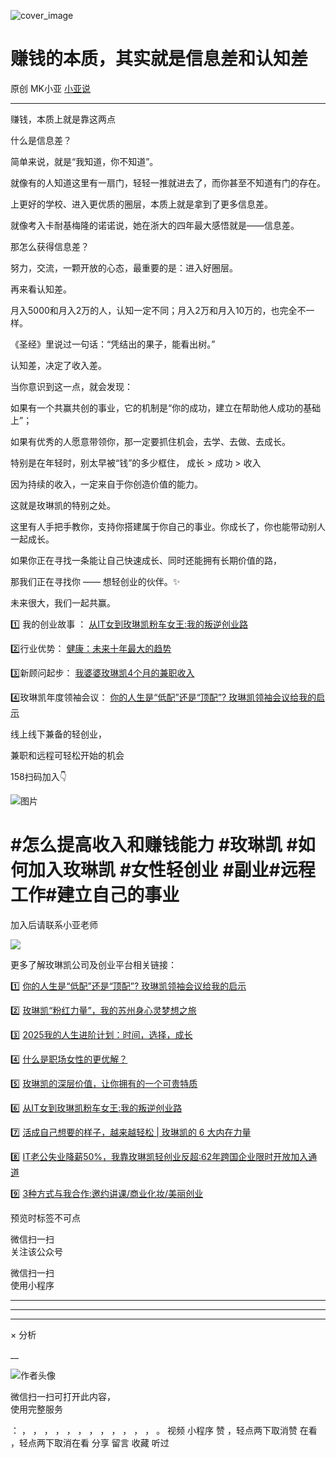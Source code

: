![cover_image](https://mmbiz.qpic.cn/mmbiz_jpg/A8SKDch4cJF6GIxvADzbwcOWabUo90qoEo3jAO13Koy4fllUiaKyibTUpVibDeWOTsl9UZ1tJlILT9l9f7Js1esvg/0?wx_fmt=jpeg)

#  赚钱的本质，其实就是信息差和认知差

原创  MK小亚  [ 小亚说 ](javascript:void\(0\);)

__ _ _ _ _

赚钱，本质上就是靠这两点

  

什么是信息差？

简单来说，就是“我知道，你不知道”。

  

就像有的人知道这里有一扇门，轻轻一推就进去了，而你甚至不知道有门的存在。

  

上更好的学校、进入更优质的圈层，本质上就是拿到了更多信息差。

  

就像考入卡耐基梅隆的诺诺说，她在浙大的四年最大感悟就是——信息差。

  

  

那怎么获得信息差？

努力，交流，一颗开放的心态，最重要的是：进入好圈层。

  

  

再来看认知差。

  

月入5000和月入2万的人，认知一定不同；月入2万和月入10万的，也完全不一样。

《圣经》里说过一句话：“凭结出的果子，能看出树。”

  

认知差，决定了收入差。  

  

当你意识到这一点，就会发现：

如果有一个共赢共创的事业，它的机制是“你的成功，建立在帮助他人成功的基础上”；

  

如果有优秀的人愿意带领你，那一定要抓住机会，去学、去做、去成长。

  

特别是在年轻时，别太早被“钱”的多少框住，  成长 > 成功 > 收入

  

因为持续的收入，一定来自于你创造价值的能力。

  

这就是玫琳凯的特别之处。

这里有人手把手教你，支持你搭建属于你自己的事业。你成长了，你也能带动别人一起成长。

  

如果你正在寻找一条能让自己快速成长、同时还能拥有长期价值的路，

那我们正在寻找你 —— 想轻创业的伙伴。✨

未来很大，我们一起共赢。

  

  

  

  

  

1️⃣  我的创业故事  ： [ 从IT女到玫琳凯粉车女王:我的叛逆创业路
](https://mp.weixin.qq.com/s?__biz=MzUxNDAwNTk0MQ==&mid=2247486054&idx=1&sn=458e8e2834d51a5a61e77cf9f659c912&scene=21#wechat_redirect)

  

  

2️⃣行业优势： [ 健康：未来十年最大的趋势
](https://mp.weixin.qq.com/s?__biz=MzUxNDAwNTk0MQ==&mid=2247486692&idx=1&sn=cc0658f9a487ba368c2f3c2d72fda858&scene=21#wechat_redirect)

  

3️⃣新顾问起步： [ 我婆婆玫琳凯4个月的兼职收入
](https://mp.weixin.qq.com/s?__biz=MzUxNDAwNTk0MQ==&mid=2247486741&idx=1&sn=12694deb07e12b8ea187bff405b6fb89&scene=21#wechat_redirect)

  

4️⃣玫琳凯年度领袖会议：  [ 你的人生是“低配”还是“顶配”? 玫琳凯领袖会议给我的启示
](https://mp.weixin.qq.com/s?__biz=MzUxNDAwNTk0MQ==&mid=2247486034&idx=1&sn=d5a81ffc2a31a4990405c30a6e6ae8d4&scene=21#wechat_redirect)  

  

  

  

线上线下兼备的轻创业，

兼职和远程可轻松开始的机会

158扫码加入👇  

  

![图片](https://mmbiz.qpic.cn/mmbiz_jpg/A8SKDch4cJEPE6nJ7lZoOThArvGxxNf8KXhOR6iaVicDeT5mOpPfrLiadSbPnXJhwEtYeshqrvuSWPpOWbibUXEia5A/640?wx_fmt=jpeg)

#  #怎么提高收入和赚钱能力 #玫琳凯 #如何加入玫琳凯 #女性轻创业 #副业#远程工作#建立自己的事业  

  

  

加入后请联系小亚老师

![](https://mmbiz.qpic.cn/mmbiz_jpg/A8SKDch4cJF6GIxvADzbwcOWabUo90qooCFJTjLAaETX5Z2mjedWiacaVARDnOuFZIAib7HuAkKftp9Wic1H6b2pw/640?wx_fmt=jpeg)  

  

更多了解玫琳凯公司及创业平台相关链接：

  

1️⃣ [ 你的人生是“低配”还是“顶配”? 玫琳凯领袖会议给我的启示
](https://mp.weixin.qq.com/s?__biz=MzUxNDAwNTk0MQ==&mid=2247486034&idx=1&sn=d5a81ffc2a31a4990405c30a6e6ae8d4&scene=21#wechat_redirect)

2️⃣ [ 玫琳凯“粉红力量”，我的苏州身心灵梦想之旅
](https://mp.weixin.qq.com/s?__biz=MzUxNDAwNTk0MQ==&mid=2247486038&idx=1&sn=e889df9ee17797cab5654240863d07d1&scene=21#wechat_redirect)

3️⃣ [ 2025我的人生进阶计划：时间，选择，成长
](https://mp.weixin.qq.com/s?__biz=MzUxNDAwNTk0MQ==&mid=2247486008&idx=1&sn=6f81f66db66f83ecf778f68859047633&scene=21#wechat_redirect)

4️⃣ [ 什么是职场女性的更优解？
](https://mp.weixin.qq.com/s?__biz=MzUxNDAwNTk0MQ==&mid=2247485001&idx=1&sn=ad39ae16de03c0854ba8e545d0bd719b&scene=21#wechat_redirect)  

5️⃣ [ 玫琳凯的深层价值，让你拥有的一个可贵特质
](https://mp.weixin.qq.com/s?__biz=MzUxNDAwNTk0MQ==&mid=2247484802&idx=1&sn=2bfaab8bc168459c8e7b7e09ae6fcc3c&scene=21#wechat_redirect)

6️⃣ [ 从IT女到玫琳凯粉车女王:我的叛逆创业路
](https://mp.weixin.qq.com/s?__biz=MzUxNDAwNTk0MQ==&mid=2247486054&idx=1&sn=458e8e2834d51a5a61e77cf9f659c912&scene=21#wechat_redirect)

7️⃣  [ 活成自己想要的样子，越来越轻松 | 玫琳凯的 6 大内在力量
](https://mp.weixin.qq.com/s?__biz=MzUxNDAwNTk0MQ==&mid=2247485648&idx=3&sn=c8be74eced4e9199031d0a97dd9bee79&scene=21#wechat_redirect)

8️⃣ [ IT老公失业降薪50%，我靠玫琳凯轻创业反超:62年跨国企业限时开放加入通道
](https://mp.weixin.qq.com/s?__biz=MzUxNDAwNTk0MQ==&mid=2247486081&idx=1&sn=b5737d40fa919d55bbeaa1fd94f17066&scene=21#wechat_redirect)

9️⃣ [ 3种方式与我合作:邀约讲课/商业化妆/美丽创业
](https://mp.weixin.qq.com/s?__biz=MzUxNDAwNTk0MQ==&mid=2247486101&idx=1&sn=9d5c1c10f5390d410e590424c2ac791a&scene=21#wechat_redirect)

  

预览时标签不可点

微信扫一扫  
关注该公众号



微信扫一扫  
使用小程序

****



****



****



×  分析

__

![作者头像](http://mmbiz.qpic.cn/mmbiz_png/A8SKDch4cJE0KicTMyrVCx3VLqEgic5sJ1V5QeGZTibG9GLZlSCXSj5ByXNkib5PBrZVMkI41KKxgwE1K9gfypUeRg/0?wx_fmt=png)

微信扫一扫可打开此内容，  
使用完整服务

：  ，  ，  ，  ，  ，  ，  ，  ，  ，  ，  ，  ，  。  视频  小程序  赞  ，轻点两下取消赞  在看  ，轻点两下取消在看
分享  留言  收藏  听过

